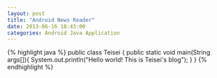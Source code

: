 ```yaml
---
layout: post
title: "Android News Reader"
date: 2013-06-16 18:43:00
categories: Android Java Application
---
```





{% highlight java %}
public class Teisei {
    public static void main(String args[]){
        System.out.println("Hello world! This is Teisei's blog");
    }
}
{% endhighlight %}